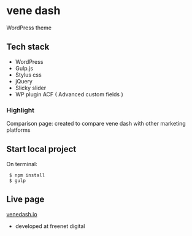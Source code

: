 # vene dash
   WordPress theme
   
## Tech stack
* WordPress 
* Gulp.js
* Stylus css
* jQuery
* Slicky slider
* WP plugin ACF ( Advanced custom fields ) 
  
### Highlight
Comparison page: created to compare vene dash with other marketing platforms
   
## Start local project
On terminal:

     $ npm install
     $ gulp
     
## Live page
   [venedash.io](https://www.venedash.io "vene dash")
* developed at freenet digital
